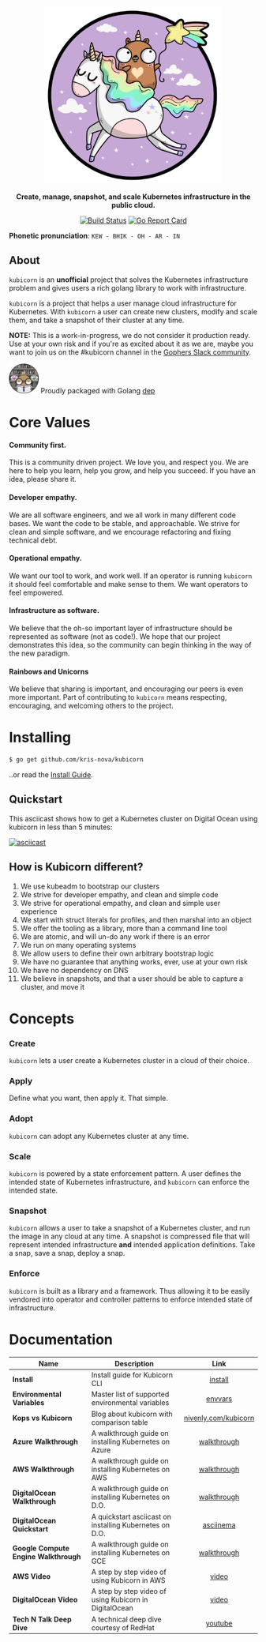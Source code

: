 <p align="center"><img src="docs/img/kubicorn-trans.png" width="360"></p>
<p align="center"><b>Create, manage, snapshot, and scale Kubernetes infrastructure in the public cloud.</b></p>
<p align="center">
  <a href="https://travis-ci.org/kris-nova/kubicorn"><img src="https://travis-ci.org/kris-nova/kubicorn.svg?branch=master" alt="Build Status"></img></a>
  <a href="https://goreportcard.com/report/github.com/kris-nova/kubicorn"><img src="https://goreportcard.com/badge/github.com/kris-nova/kubicorn" alt="Go Report Card"></img></a>
</p>

**Phonetic pronunciation**: `KEW - BHIK - OH - AR - IN`

## About

`kubicorn` is an **unofficial** project that solves the Kubernetes infrastructure problem and gives users a rich golang library to work with infrastructure.

`kubicorn` is a project that helps a user manage cloud infrastructure for Kubernetes.
With `kubicorn` a user can create new clusters, modify and scale them, and take a snapshot of their cluster at any time.

**NOTE:** This is a work-in-progress, we do not consider it production ready.
Use at your own risk and if you're as excited about it as we are, maybe you want to join us on the #kubicorn channel in the [Gophers Slack community](https://invite.slack.golangbridge.org/).


<img src="https://github.com/ashleymcnamara/gophers/blob/master/NERDY.png" width="60"> Proudly packaged with Golang [dep](https://github.com/golang/dep)

# Core Values

#### Community first.

This is a community driven project. We love you, and respect you. We are here to help you learn, help you grow, and help you succeed. If you have an idea, please share it.

#### Developer empathy. 

We are all software engineers, and we all work in many different code bases. We want the code to be stable, and approachable. We strive for clean and simple software, and we encourage refactoring and fixing technical debt.

#### Operational empathy. 

We want our tool to work, and work well. If an operator is running `kubicorn` it should feel comfortable and make sense to them. We want operators to feel empowered.

#### Infrastructure as software.

We believe that the oh-so important layer of infrastructure should be represented as software (not as code!). We hope that our project demonstrates this idea, so the community can begin thinking in the way of the new paradigm.

#### Rainbows and Unicorns 

We believe that sharing is important, and encouraging our peers is even more important. Part of contributing to `kubicorn` means respecting, encouraging, and welcoming others to the project. 

# Installing

```bash
$ go get github.com/kris-nova/kubicorn
``` 

..or read the [Install Guide](http://kubicorn.io/documentation/install.html).

## Quickstart

This asciicast shows how to get a Kubernetes cluster on Digital Ocean using kubicorn in less than 5 minutes:

[![asciicast](https://asciinema.org/a/7JKtK7RSNSjznOYpX1rOprRRq.png)](https://asciinema.org/a/7JKtK7RSNSjznOYpX1rOprRRq)

## How is Kubicorn different?

1) We use kubeadm to bootstrap our clusters
2) We strive for developer empathy, and clean and simple code
3) We strive for operational empathy, and clean and simple user experience
4) We start with struct literals for profiles, and then marshal into an object
5) We offer the tooling as a library, more than a command line tool
6) We are atomic, and will un-do any work if there is an error
7) We run on many operating systems
8) We allow users to define their own arbitrary bootstrap logic
9) We have no guarantee that anything works, ever, use at your own risk
10) We have no dependency on DNS
11) We believe in snapshots, and that a user should be able to capture a cluster, and move it

# Concepts

### Create

`kubicorn` lets a user create a Kubernetes cluster in a cloud of their choice.

### Apply

Define what you want, then apply it. That simple.

### Adopt

`kubicorn` can adopt any Kubernetes cluster at any time.

### Scale

`kubicorn` is powered by a state enforcement pattern.
A user defines the intended state of Kubernetes infrastructure, and `kubicorn` can enforce the intended state.

### Snapshot

`kubicorn` allows a user to take a snapshot of a Kubernetes cluster, and run the image in any cloud at any time.
A snapshot is compressed file that will represent intended infrastructure **and** intended application definitions.
Take a snap, save a snap, deploy a snap.

### Enforce

`kubicorn` is built as a library and a framework. Thus allowing it to be easily vendored into operator and controller patterns to enforce intended state of infrastructure.

# Documentation

| Name                                 | Description                                                 | Link                                                                            |
| ------------------------------------- | ----------------------------------------------------------- |:-------------------------------------------------------------------------------:|
| **Install**                           | Install guide for Kubicorn CLI                              | [install](docs/docs_old/INSTALL.md)                                                      |
| **Environmental Variables**           | Master list of supported environmental variables            | [envvars](docs/docs_old/envar.md)                                                        |
| **Kops vs Kubicorn**                  | Blog about kubicorn with comparison table                   | [nivenly.com/kubicorn](https://nivenly.com/kubicorn)                            |
| **Azure Walkthrough**                 | A walkthrough guide on installing Kubernetes on Azure    | [walkthrough](docs/docs_old/azure/walkthrough.md)      
| **AWS Walkthrough**                   | A walkthrough guide on installing Kubernetes on AWS     | [walkthrough](docs/docs_old/aws/walkthrough.md)                                          |
| **DigitalOcean Walkthrough**          | A walkthrough guide on installing Kubernetes on D.O.    | [walkthrough](docs/docs_old/do/walkthrough.md)                                           |
| **DigitalOcean Quickstart**          | A quickstart asciicast on installing Kubernetes on D.O.    | [asciinema](https://asciinema.org/a/7JKtK7RSNSjznOYpX1rOprRRq)                                           |
| **Google Compute Engine Walkthrough** | A walkthrough guide on installing Kubernetes on GCE     | [walkthrough](docs/docs_old/google/walkthrough.md)                                       |
| **AWS Video**                         | A step by step video of using Kubicorn in AWS               | [video](https://www.useloom.com/share/a0afd5034e654b0b8d6785a5fa8ec754)         |
| **DigitalOcean Video**                | A step by step video of using Kubicorn in DigitalOcean      | [video](https://youtu.be/XpxgSZ3dspE)         |
| **Tech N Talk Deep Dive**             | A technical deep dive courtesy of RedHat                    | [youtube](https://youtu.be/2DmUG0RgS70?list=PLaR6Rq6Z4IqfwXtKT7KeARRvxdvyLqG72) |

